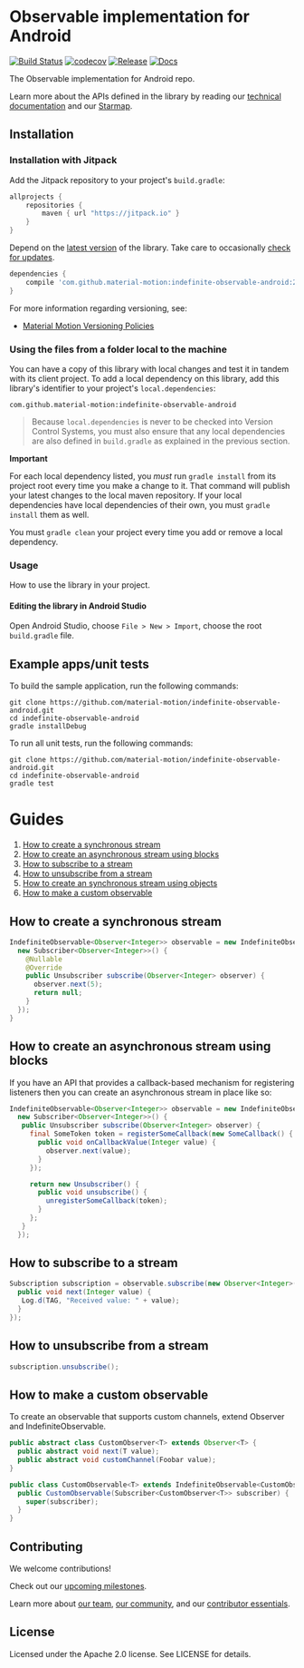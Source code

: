# Observable implementation for Android

[![Build Status](https://travis-ci.org/material-motion/indefinite-observable-android.svg?branch=develop)](https://travis-ci.org/material-motion/indefinite-observable-android)
[![codecov](https://codecov.io/gh/material-motion/indefinite-observable-android/branch/develop/graph/badge.svg)](https://codecov.io/gh/material-motion/indefinite-observable-android)
[![Release](https://img.shields.io/github/release/material-motion/indefinite-observable-android.svg)](https://github.com/material-motion/indefinite-observable-android/releases/latest)
[![Docs](https://img.shields.io/badge/jitpack-docs-green.svg)](https://jitpack.io/com/github/material-motion/indefinite-observable-android/stable-SNAPSHOT/javadoc/)

The Observable implementation for Android repo.

Learn more about the APIs defined in the library by reading our
[technical documentation](https://jitpack.io/com/github/material-motion/indefinite-observable-android/2.0.0/javadoc/) and our
[Starmap](https://material-motion.github.io/material-motion/starmap/).

## Installation

### Installation with Jitpack

Add the Jitpack repository to your project's `build.gradle`:

```gradle
allprojects {
    repositories {
        maven { url "https://jitpack.io" }
    }
}
```

Depend on the [latest version](https://github.com/material-motion/indefinite-observable-android/releases) of the library.
Take care to occasionally [check for updates](https://github.com/ben-manes/gradle-versions-plugin).

```gradle
dependencies {
    compile 'com.github.material-motion:indefinite-observable-android:2.0.0'
}
```

For more information regarding versioning, see:

- [Material Motion Versioning Policies](https://material-motion.github.io/material-motion/team/essentials/core_team_contributors/release_process#versioning)

### Using the files from a folder local to the machine

You can have a copy of this library with local changes and test it in tandem
with its client project. To add a local dependency on this library, add this
library's identifier to your project's `local.dependencies`:

```
com.github.material-motion:indefinite-observable-android
```

> Because `local.dependencies` is never to be checked into Version Control
Systems, you must also ensure that any local dependencies are also defined in
`build.gradle` as explained in the previous section.

**Important**

For each local dependency listed, you *must* run `gradle install` from its
project root every time you make a change to it. That command will publish your
latest changes to the local maven repository. If your local dependencies have
local dependencies of their own, you must `gradle install` them as well.

You must `gradle clean` your project every time you add or remove a local
dependency.

### Usage

How to use the library in your project.

#### Editing the library in Android Studio

Open Android Studio,
choose `File > New > Import`,
choose the root `build.gradle` file.

## Example apps/unit tests

To build the sample application, run the following commands:

    git clone https://github.com/material-motion/indefinite-observable-android.git
    cd indefinite-observable-android
    gradle installDebug

To run all unit tests, run the following commands:

    git clone https://github.com/material-motion/indefinite-observable-android.git
    cd indefinite-observable-android
    gradle test

# Guides

1. [How to create a synchronous stream](#how-to-create-a-synchronous-stream)
1. [How to create an asynchronous stream using blocks](#how-to-create-an-asynchronous-stream-using-blocks)
1. [How to subscribe to a stream](#how-to-subscribe-to-a-stream)
1. [How to unsubscribe from a stream](#how-to-unsubscribe-from-a-stream)
1. [How to create an synchronous stream using objects](#how-to-create-an-synchronous-stream-using-objects)
1. [How to make a custom observable](#how-to-create-a-custom-observable)

## How to create a synchronous stream

```java
IndefiniteObservable<Observer<Integer>> observable = new IndefiniteObservable<>(
  new Subscriber<Observer<Integer>>() {
    @Nullable
    @Override
    public Unsubscriber subscribe(Observer<Integer> observer) {
      observer.next(5);
      return null;
    }
  });
}
```

## How to create an asynchronous stream using blocks

If you have an API that provides a callback-based mechanism for registering listeners then you can
create an asynchronous stream in place like so:

```java
IndefiniteObservable<Observer<Integer>> observable = new IndefiniteObservable<>(
  new Subscriber<Observer<Integer>>() {
   public Unsubscriber subscribe(Observer<Integer> observer) {
     final SomeToken token = registerSomeCallback(new SomeCallback() {
       public void onCallbackValue(Integer value) {
         observer.next(value);
       }
     });

     return new Unsubscriber() {
       public void unsubscribe() {
         unregisterSomeCallback(token);
       }
     };
   }
  });
```

## How to subscribe to a stream

```java
Subscription subscription = observable.subscribe(new Observer<Integer>() {
  public void next(Integer value) {
   Log.d(TAG, "Received value: " + value);
  }
});
```

## How to unsubscribe from a stream

```java
subscription.unsubscribe();
```

## How to make a custom observable

To create an observable that supports custom channels, extend Observer and IndefiniteObservable.

```java
public abstract class CustomObserver<T> extends Observer<T> {
  public abstract void next(T value);
  public abstract void customChannel(Foobar value);
}

public class CustomObservable<T> extends IndefiniteObservable<CustomObserver<T>> {
  public CustomObservable(Subscriber<CustomObserver<T>> subscriber) {
    super(subscriber);
  }
}
```

## Contributing

We welcome contributions!

Check out our [upcoming milestones](https://github.com/material-motion/indefinite-observable-android/milestones).

Learn more about [our team](https://material-motion.github.io/material-motion/team/),
[our community](https://material-motion.github.io/material-motion/team/community/), and
our [contributor essentials](https://material-motion.github.io/material-motion/team/essentials/).

## License

Licensed under the Apache 2.0 license. See LICENSE for details.
